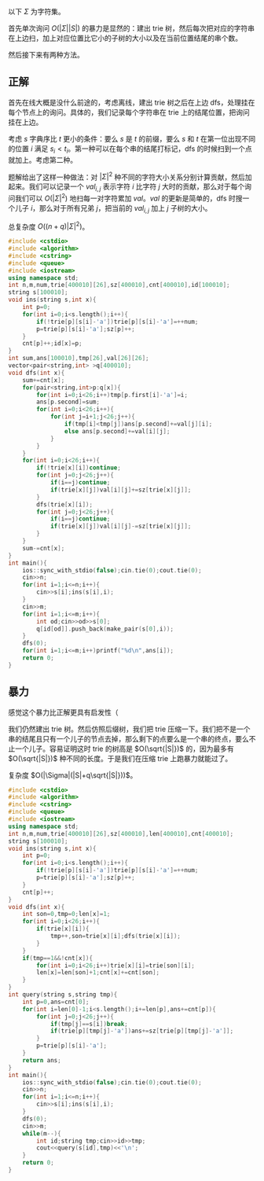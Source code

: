 以下 $\Sigma$ 为字符集。

首先单次询问 $O(|\Sigma||S|)$ 的暴力是显然的：建出 trie 树，然后每次把对应的字符串在上边扫，加上对应位置比它小的子树的大小以及在当前位置结尾的串个数。

然后接下来有两种方法。
## 正解
首先在线大概是没什么前途的，考虑离线，建出 trie 树之后在上边 dfs，处理挂在每个节点上的询问。具体的，我们记录每个字符串在 trie 上的结尾位置，把询问挂在上边。

考虑 $s$ 字典序比 $t$ 更小的条件：要么 $s$ 是 $t$ 的前缀，要么 $s$ 和 $t$ 在第一位出现不同的位置 $i$ 满足 $s_i<t_i$。第一种可以在每个串的结尾打标记，dfs 的时候扫到一个点就加上。考虑第二种。

题解给出了这样一种做法：对 $|\Sigma|^2$ 种不同的字符大小关系分别计算贡献，然后加起来。我们可以记录一个 $val_{i,j}$ 表示字符 $i$ 比字符 $j$ 大时的贡献，那么对于每个询问我们可以 $O(|\Sigma|^2)$ 地扫每一对字符累加 $val$。$val$ 的更新是简单的，dfs 时搜一个儿子 $i$，那么对于所有兄弟 $j$，把当前的 $val_{i,j}$ 加上 $j$ 子树的大小。

总复杂度 $O((n+q)|\Sigma|^2)$。
```cpp
#include <cstdio>
#include <algorithm>
#include <cstring>
#include <queue>
#include <iostream>
using namespace std;
int n,m,num,trie[400010][26],sz[400010],cnt[400010],id[100010];
string s[100010];
void ins(string s,int x){
    int p=0;
    for(int i=0;i<s.length();i++){
        if(!trie[p][s[i]-'a'])trie[p][s[i]-'a']=++num;
        p=trie[p][s[i]-'a'];sz[p]++;
    }
    cnt[p]++;id[x]=p;
}
int sum,ans[100010],tmp[26],val[26][26];
vector<pair<string,int> >q[400010];
void dfs(int x){
    sum+=cnt[x];
    for(pair<string,int>p:q[x]){
        for(int i=0;i<26;i++)tmp[p.first[i]-'a']=i;
        ans[p.second]=sum;
        for(int i=0;i<26;i++){
            for(int j=i+1;j<26;j++){
                if(tmp[i]<tmp[j])ans[p.second]+=val[j][i];
                else ans[p.second]+=val[i][j];
            }
        }
    }
    for(int i=0;i<26;i++){
        if(!trie[x][i])continue;
        for(int j=0;j<26;j++){
            if(i==j)continue;
            if(trie[x][j])val[i][j]+=sz[trie[x][j]];
        }
        dfs(trie[x][i]);
        for(int j=0;j<26;j++){
            if(i==j)continue;
            if(trie[x][j])val[i][j]-=sz[trie[x][j]];
        }
    }
    sum-=cnt[x];
}
int main(){
    ios::sync_with_stdio(false);cin.tie(0);cout.tie(0);
    cin>>n;
    for(int i=1;i<=n;i++){
        cin>>s[i];ins(s[i],i);
    }
    cin>>m;
    for(int i=1;i<=m;i++){
        int od;cin>>od>>s[0];
        q[id[od]].push_back(make_pair(s[0],i));
    }
    dfs(0);
    for(int i=1;i<=m;i++)printf("%d\n",ans[i]);
    return 0;
}
```
## 暴力
感觉这个暴力比正解更具有启发性（

我们仍然建出 trie 树。然后仿照后缀树，我们把 trie 压缩一下。我们把不是一个串的结尾且只有一个儿子的节点去掉，那么剩下的点要么是一个串的终点，要么不止一个儿子。容易证明这时 trie 的树高是 $O(\sqrt{|S|})$ 的，因为最多有 $O(\sqrt{|S|})$ 种不同的长度。于是我们在压缩 trie 上跑暴力就能过了。

复杂度 $O(|\Sigma|(|S|+q\sqrt{|S|}))$。
```cpp
#include <cstdio>
#include <algorithm>
#include <cstring>
#include <queue>
#include <iostream>
using namespace std;
int n,m,num,trie[400010][26],sz[400010],len[400010],cnt[400010];
string s[100010];
void ins(string s,int x){
    int p=0;
    for(int i=0;i<s.length();i++){
        if(!trie[p][s[i]-'a'])trie[p][s[i]-'a']=++num;
        p=trie[p][s[i]-'a'];sz[p]++;
    }
    cnt[p]++;
}
void dfs(int x){
    int son=0,tmp=0;len[x]=1;
    for(int i=0;i<26;i++){
        if(trie[x][i]){
            tmp++,son=trie[x][i];dfs(trie[x][i]);
        }
    }
    if(tmp==1&&!cnt[x]){
        for(int i=0;i<26;i++)trie[x][i]=trie[son][i];
        len[x]=len[son]+1;cnt[x]+=cnt[son];
    }
}
int query(string s,string tmp){
    int p=0,ans=cnt[0];
    for(int i=len[0]-1;i<s.length();i+=len[p],ans+=cnt[p]){
        for(int j=0;j<26;j++){
            if(tmp[j]==s[i])break;
            if(trie[p][tmp[j]-'a'])ans+=sz[trie[p][tmp[j]-'a']];
        }
        p=trie[p][s[i]-'a'];
    }
    return ans;
}
int main(){
    ios::sync_with_stdio(false);cin.tie(0);cout.tie(0);
    cin>>n;
    for(int i=1;i<=n;i++){
        cin>>s[i];ins(s[i],i);
    }
    dfs(0);
    cin>>m;
    while(m--){
        int id;string tmp;cin>>id>>tmp;
        cout<<query(s[id],tmp)<<'\n';
    }
    return 0;
}
```